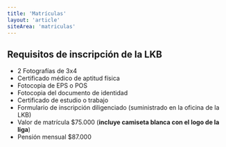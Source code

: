 ```yaml
---
title: 'Matrículas'
layout: 'article'
siteArea: 'matriculas'
---
```


## Requisitos de inscripción de la LKB

- 2 Fotografías de 3x4
- Certificado médico de aptitud física
- Fotocopia de EPS o POS
- Fotocopia del documento de identidad
- Certificado de estudio o trabajo
- Formulario de inscripción diligenciado (suministrado en la oficina de la LKB)
- Valor de matrícula $75.000 (**incluye camiseta blanca con el logo de la liga**)
- Pensión mensual $87.000
